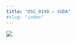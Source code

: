 ```yaml
---
title: "DSC_0198 – SUDA"
#slug: "index"
---
```


[![](/wp-content/2015/05/DSC_0198-300x201.jpg)](/wp-content/2015/05/DSC_0198.jpg)